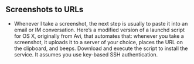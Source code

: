 ## Screenshots to URLs

* Whenever I take a screenshot, the next step is usually to paste it into an email or IM conversation. Here’s a modified version of a launchd script for OS X, originally from Avi, that automates that: whenever you take a screenshot, it uploads it to a server of your choice, places the URL on the clipboard, and beeps. Download and execute the script to install the service. It assumes you use key-based SSH authentication.
